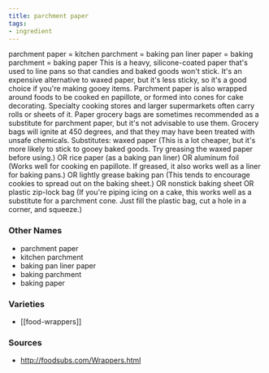 ```yaml
---
title: parchment paper
tags:
- ingredient
---
```

parchment paper = kitchen parchment = baking pan liner paper = baking parchment = baking paper This is a heavy, silicone-coated paper that's used to line pans so that candies and baked goods won't stick. It's an expensive alternative to waxed paper, but it's less sticky, so it's a good choice if you're making gooey items. Parchment paper is also wrapped around foods to be cooked en papillote, or formed into cones for cake decorating. Specialty cooking stores and larger supermarkets often carry rolls or sheets of it. Paper grocery bags are sometimes recommended as a substitute for parchment paper, but it's not advisable to use them. Grocery bags will ignite at 450 degrees, and that they may have been treated with unsafe chemicals. Substitutes: waxed paper (This is a lot cheaper, but it's more likely to stick to gooey baked goods. Try greasing the waxed paper before using.) OR rice paper (as a baking pan liner) OR aluminum foil (Works well for cooking en papillote. If greased, it also works well as a liner for baking pans.) OR lightly grease baking pan (This tends to encourage cookies to spread out on the baking sheet.) OR nonstick baking sheet OR plastic zip-lock bag (If you're piping icing on a cake, this works well as a substitute for a parchment cone. Just fill the plastic bag, cut a hole in a corner, and squeeze.)

### Other Names

* parchment paper
* kitchen parchment
* baking pan liner paper
* baking parchment
* baking paper

### Varieties

* [[food-wrappers]]

### Sources
* http://foodsubs.com/Wrappers.html
